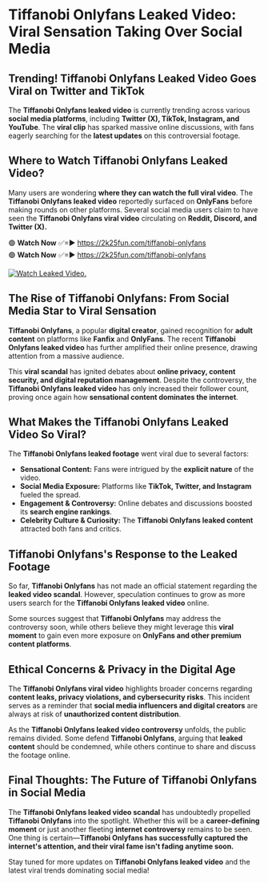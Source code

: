 # Tiffanobi Onlyfans Leaked Video: Viral Sensation Taking Over Social Media

## **Trending! Tiffanobi Onlyfans Leaked Video Goes Viral on Twitter and TikTok**
The **Tiffanobi Onlyfans leaked video** is currently trending across various **social media platforms**, including **Twitter (X), TikTok, Instagram, and YouTube**. The **viral clip** has sparked massive online discussions, with fans eagerly searching for the **latest updates** on this controversial footage.

## **Where to Watch Tiffanobi Onlyfans Leaked Video?**
Many users are wondering **where they can watch the full viral video**. The **Tiffanobi Onlyfans leaked video** reportedly surfaced on **OnlyFans** before making rounds on other platforms. Several social media users claim to have seen the **Tiffanobi Onlyfans viral video** circulating on **Reddit, Discord, and Twitter (X).**

🟢 **Watch Now** ✅=► https://2k25fun.com/tiffanobi-onlyfans  
🟢 **Watch Now** ✅=► https://2k25fun.com/tiffanobi-onlyfans  

[![Watch Leaked Video.](https://miro.medium.com/v2/resize:fit:828/format:webp/1*cilzJN44JGOrTw9NJCrNHA.gif "Watch Leaked Video")](https://2k25fun.com/tiffanobi-onlyfans)

## **The Rise of Tiffanobi Onlyfans: From Social Media Star to Viral Sensation**
**Tiffanobi Onlyfans**, a popular **digital creator**, gained recognition for **adult content** on platforms like **Fanfix** and **OnlyFans**. The recent **Tiffanobi Onlyfans leaked video** has further amplified their online presence, drawing attention from a massive audience.

This **viral scandal** has ignited debates about **online privacy, content security, and digital reputation management**. Despite the controversy, the **Tiffanobi Onlyfans leaked video** has only increased their follower count, proving once again how **sensational content dominates the internet**.

## **What Makes the Tiffanobi Onlyfans Leaked Video So Viral?**
The **Tiffanobi Onlyfans leaked footage** went viral due to several factors:
- **Sensational Content:** Fans were intrigued by the **explicit nature** of the video.
- **Social Media Exposure:** Platforms like **TikTok, Twitter, and Instagram** fueled the spread.
- **Engagement & Controversy:** Online debates and discussions boosted its **search engine rankings**.
- **Celebrity Culture & Curiosity:** The **Tiffanobi Onlyfans leaked content** attracted both fans and critics.

## **Tiffanobi Onlyfans's Response to the Leaked Footage**
So far, **Tiffanobi Onlyfans** has not made an official statement regarding the **leaked video scandal**. However, speculation continues to grow as more users search for the **Tiffanobi Onlyfans leaked video** online.

Some sources suggest that **Tiffanobi Onlyfans** may address the controversy soon, while others believe they might leverage this **viral moment** to gain even more exposure on **OnlyFans and other premium content platforms**.

## **Ethical Concerns & Privacy in the Digital Age**
The **Tiffanobi Onlyfans viral video** highlights broader concerns regarding **content leaks, privacy violations, and cybersecurity risks**. This incident serves as a reminder that **social media influencers and digital creators** are always at risk of **unauthorized content distribution**.

As the **Tiffanobi Onlyfans leaked video controversy** unfolds, the public remains divided. Some defend **Tiffanobi Onlyfans**, arguing that **leaked content** should be condemned, while others continue to share and discuss the footage online.

## **Final Thoughts: The Future of Tiffanobi Onlyfans in Social Media**
The **Tiffanobi Onlyfans leaked video scandal** has undoubtedly propelled **Tiffanobi Onlyfans** into the spotlight. Whether this will be a **career-defining moment** or just another fleeting **internet controversy** remains to be seen. One thing is certain—**Tiffanobi Onlyfans has successfully captured the internet's attention, and their viral fame isn't fading anytime soon.**

Stay tuned for more updates on **Tiffanobi Onlyfans leaked video** and the latest viral trends dominating social media!